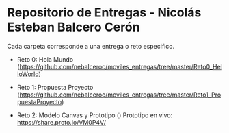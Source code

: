 # Repositorio de Entregas - Nicolás Esteban Balcero Cerón

Cada carpeta corresponde a una entrega o reto especifico.

- Reto 0: Hola Mundo (https://github.com/nebalceroc/moviles_entregas/tree/master/Reto0_HelloWorld)

 - Reto 1: Propuesta Proyecto
 (https://github.com/nebalceroc/moviles_entregas/tree/master/Reto1_PropuestaProyecto)

 - Reto 2: Modelo Canvas y Prototipo
 ()
 Prototipo en vivo: https://share.proto.io/VM0P4V/
